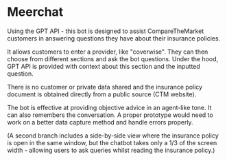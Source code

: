 # Meerchat

Using the GPT API - this bot is designed to assist CompareTheMarket customers in answering questions they have about their insurance policies. 

It allows customers to enter a provider, like "coverwise". They can then choose from different sections and ask the bot questions. Under the hood, GPT API is provided with context about this section and the inputted question. 

There is no customer or private data shared and the insurance policy document is obtained directly from a public source (CTM website).

The bot is effective at providing objective advice in an agent-like tone. It can also remembers the conversation. A proper prototype would need to work on a better data capture method and handle errors properly.

(A second branch includes a side-by-side view where the insurance policy is open in the same window, but the chatbot takes only a 1/3 of the screen width - allowing users to ask queries whilst reading the insurance policy.)